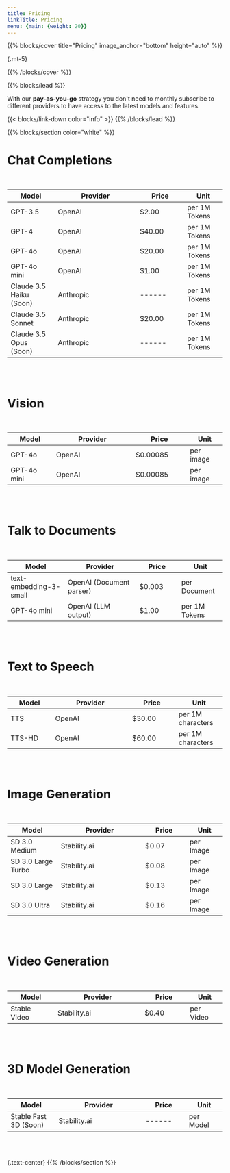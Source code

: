 ```yaml
---
title: Pricing
linkTitle: Pricing
menu: {main: {weight: 20}}
---
```



{{% blocks/cover title="Pricing" image_anchor="bottom" height="auto" %}}


{.mt-5}

{{% /blocks/cover %}}

{{% blocks/lead %}}

With our **pay-as-you-go** strategy you don't need to monthly subscribe to different providers to have access to the latest models and features.<br>

{{< blocks/link-down color="info" >}}
{{% /blocks/lead %}}

{{% blocks/section color="white" %}}

 # Chat Completions
<br>

| Model <img width=200/> | Provider <img width=500/> | Price <img width=200/> | Unit <img width=120/> |
| ---------------------- | ------------------------- | ---------------------- | --------------------- |
| GPT-3.5                | OpenAI                    | $2.00                  | per 1M Tokens |
| GPT-4                  | OpenAI                    | $40.00                 | per 1M Tokens |
| GPT-4o                 | OpenAI                    | $20.00                 | per 1M Tokens |
| GPT-4o mini            | OpenAI                    | $1.00                  | per 1M Tokens |
| Claude 3.5 Haiku (Soon)| Anthropic                 | ------                 | per 1M Tokens |
| Claude 3.5 Sonnet      | Anthropic                 | $20.00                 | per 1M Tokens |
| Claude 3.5 Opus (Soon) | Anthropic                 | ------                 | per 1M Tokens |

<br><br>

# Vision
<br>

| Model <img width=200/> | Provider <img width=500/> | Price <img width=200/> | Unit <img width=120/> |
| ---------------------- | ------------------------- | ---------------------- | --------------------- |
| GPT-4o                 | OpenAI                    | $0.00085                | per image |
| GPT-4o mini            | OpenAI                    | $0.00085                | per image |

<br><br>

 # Talk to Documents
<br>

| Model <img width=200/> | Provider <img width=500/> | Price <img width=200/> | Unit <img width=120/> |
| ---------------------- | ------------------------- | ---------------------- | --------------------- |
| text-embedding-3-small | OpenAI (Document parser)  | $0.003                 | per Document |
| GPT-4o mini            | OpenAI (LLM output)       | $1.00                  | per 1M Tokens |

<br><br>

# Text to Speech
<br>

| Model <img width=200/> | Provider <img width=500/> | Price <img width=200/> | Unit <img width=120/> |
| ---------------------- | ------------------------- | ---------------------- | --------------------- |
| TTS                    | OpenAI                    | $30.00                 | per 1M characters |
| TTS-HD                 | OpenAI                    | $60.00                 | per 1M characters |

<br><br>

# Image Generation
<br>

| Model <img width=200/> | Provider <img width=500/> | Price <img width=200/> | Unit <img width=120/> |
| ---------------------- | ------------------------- | ---------------------- | --------------------- |
| SD 3.0 Medium          | Stability.ai             | $0.07                   | per Image |
| SD 3.0 Large Turbo     | Stability.ai             | $0.08                   | per Image |
| SD 3.0 Large           | Stability.ai             | $0.13                   | per Image |
| SD 3.0 Ultra           | Stability.ai             | $0.16                   | per Image |

<br><br>

# Video Generation
<br>

| Model <img width=200/> | Provider <img width=500/> | Price <img width=200/> | Unit <img width=120/> |
| ---------------------- | ------------------------- | ---------------------- | --------------------- |
| Stable Video           | Stability.ai              | $0.40                  | per Video |

<br><br>

# 3D Model Generation
<br>

| Model <img width=200/> | Provider <img width=500/> | Price <img width=200/> | Unit <img width=120/> |
| ---------------------- | ------------------------- | ---------------------- | --------------------- |
| Stable Fast 3D (Soon)  | Stability.ai              | ------                 | per Model |

<br><br>



{.text-center}
{{% /blocks/section %}}

<!-- {{% blocks/section %}}

# This is another section
{.text-center}
{{% /blocks/section %}} -->